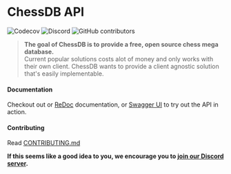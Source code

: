 # ChessDB API
![Codecov](https://img.shields.io/codecov/c/gh/chessdb/api)
![Discord](https://img.shields.io/discord/726821501516382209)
![GitHub contributors](https://img.shields.io/github/contributors/chessdb/api)

> **The goal of ChessDB is to provide a free, open source chess mega database.** \
  Current popular solutions costs alot of money and only works with their own
client. ChessDB wants to provide a client agnostic solution that's easily
implementable.

#### Documentation
Checkout out or [ReDoc](https://api.chessdb.dev/redoc) documentation, or
[Swagger UI](https://api.chessdb.dev/redoc) to try out the API in action.



#### Contributing
Read [CONTRIBUTING.md](CONTRIBUTING.md)

**If this seems like a good idea to you, we encourage you to [join our Discord
server](https://discord.gg/uxskrzg).**
